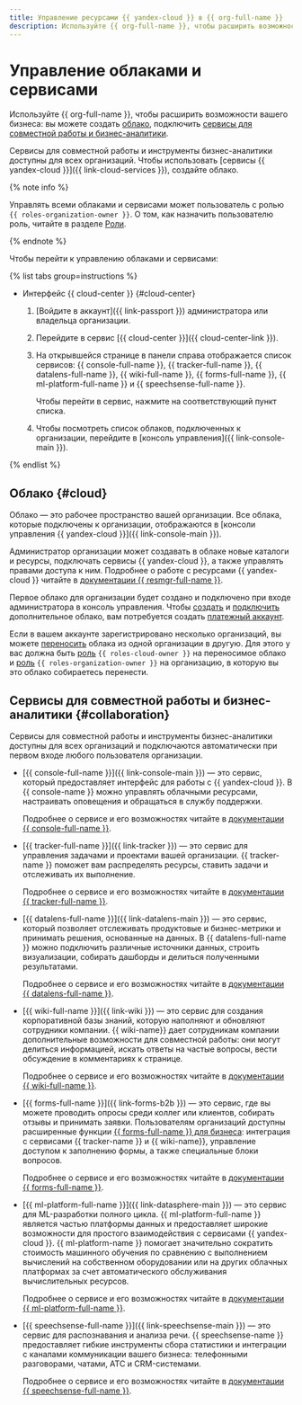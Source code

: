 ```yaml
---
title: Управление ресурсами {{ yandex-cloud }} в {{ org-full-name }}
description: Используйте {{ org-full-name }}, чтобы расширить возможности вашего бизнеса. Облако — это рабочее пространство вашей организации. Все облака, которые подключены к организации, отображаются в разделе «Облака и сервисы».
---
```


# Управление облаками и сервисами

Используйте {{ org-full-name }}, чтобы расширить возможности вашего бизнеса: вы можете создать [облако](#cloud), подключить [сервисы для совместной работы и бизнес-аналитики](#collaboration).

Сервисы для совместной работы и инструменты бизнес-аналитики доступны для всех организаций. Чтобы использовать [сервисы {{ yandex-cloud }}]({{ link-cloud-services }}), создайте облако.

{% note info %}

Управлять всеми облаками и сервисами может пользователь с ролью `{{ roles-organization-owner }}`. О том, как назначить пользователю роль, читайте в разделе [Роли](../security/index.md#admin).

{% endnote %}

Чтобы перейти к управлению облаками и сервисами:

{% list tabs group=instructions %}

- Интерфейс {{ cloud-center }} {#cloud-center}

  1. [Войдите в аккаунт]({{ link-passport }}) администратора или владельца организации.

  1. Перейдите в сервис [{{ cloud-center }}]({{ cloud-center-link }}).

  1. На открывшейся странице в панели справа отображается список сервисов: {{ console-full-name }}, {{ tracker-full-name }}, {{ datalens-full-name }}, {{ wiki-full-name }}, {{ forms-full-name }}, {{ ml-platform-full-name }} и {{ speechsense-full-name }}.

      Чтобы перейти в сервис, нажмите на соответствующий пункт списка.

  1. Чтобы посмотреть список облаков, подключенных к организации, перейдите в [консоль управления]({{ link-console-main }}).

{% endlist %}

## Облако {#cloud}

Облако — это рабочее пространство вашей организации. Все облака, которые подключены к организации, отображаются в [консоли управления {{ yandex-cloud }}]({{ link-console-main }}).

Администратор организации может создавать в облаке новые каталоги и ресурсы, подключать сервисы {{ yandex-cloud }}, а также управлять правами доступа к ним. Подробнее о работе с ресурсами {{ yandex-cloud }} читайте в [документации {{ resmgr-full-name }}](../../resource-manager/concepts/resources-hierarchy.md).

Первое облако для организации будет создано и подключено при входе администратора в консоль управления. Чтобы [создать](../../resource-manager/operations/cloud/create.md) и [подключить](../../billing/operations/pin-cloud.md#bind-cloud) дополнительное облако, вам потребуется создать [платежный аккаунт](../../billing/quickstart/).

Если в вашем аккаунте зарегистрировано несколько организаций, вы можете [переносить](../../resource-manager/operations/cloud/change-organization.md) облака из одной организации в другую. Для этого у вас должна быть [роль](../../resource-manager/security/index.md#resource-manager-clouds-owner) `{{ roles-cloud-owner }}` на переносимое облако и [роль](../security/index.md#organization-manager-organizations-owner) `{{ roles-organization-owner }}` на организацию, в которую вы это облако собираетесь перенести.

## Сервисы для совместной работы и бизнес-аналитики {#collaboration}


Сервисы для совместной работы и инструменты бизнес-аналитики доступны для всех организаций и подключаются автоматически при первом входе любого пользователя организации. 

* [{{ console-full-name }}]({{ link-console-main }}) — это сервис, который предоставляет интерфейс для работы с {{ yandex-cloud }}. В {{ console-name }} можно управлять облачными ресурсами, настраивать оповещения и обращаться в службу поддержки.

    Подробнее о сервисе и его возможностях читайте в [документации {{ console-full-name }}](../../console/index.yaml).

* [{{ tracker-full-name }}]({{ link-tracker }}) — это сервис для управления задачами и проектами вашей организации. {{ tracker-name }} поможет вам распределять ресурсы, ставить задачи и отслеживать их выполнение.

    Подробнее о сервисе и его возможностях читайте в [документации {{ tracker-full-name }}](../../tracker/index.yaml).

* [{{ datalens-full-name }}]({{ link-datalens-main }}) — это сервис, который позволяет отслеживать продуктовые и бизнес-метрики и принимать решения, основанные на данных. В {{ datalens-full-name }} можно подключить различные источники данных, строить визуализации, собирать дашборды и делиться полученными результатами.

    Подробнее о сервисе и его возможностях читайте в [документации {{ datalens-full-name }}](../../datalens/index.yaml).

* [{{ wiki-full-name }}]({{ link-wiki }}) —  это сервис для создания корпоративной базы знаний, которую наполняют и обновляют сотрудники компании. {{ wiki-name}} дает сотрудникам компании дополнительные возможности для совместной работы: они могут делиться информацией, искать ответы на частые вопросы, вести обсуждение в комментариях к странице.

    Подробнее о сервисе и его возможностях читайте в [документации {{ wiki-full-name }}](../../wiki/index.yaml).

* [{{ forms-full-name }}]({{ link-forms-b2b }}) — это сервис, где вы можете проводить опросы среди коллег или клиентов, собирать отзывы и принимать заявки. Пользователям организаций доступны расширенные функции [{{ forms-full-name }} для бизнеса](../../forms/forms-for-org.md): интеграция с сервисами {{ tracker-name }} и {{ wiki-name}}, управление доступом к заполнению формы, а также специальные блоки вопросов.

    Подробнее о сервисе и его возможностях читайте в [документации {{ forms-full-name }}](../../forms/index.yaml).

* [{{ ml-platform-full-name }}]({{ link-datasphere-main }}) — это сервис для ML-разработки полного цикла. {{ ml-platform-full-name }} является частью платформы данных и предоставляет широкие возможности для простого взаимодействия с сервисами {{ yandex-cloud }}. {{ ml-platform-name }} помогает значительно сократить стоимость машинного обучения по сравнению с выполнением вычислений на собственном оборудовании или на других облачных платформах за счет автоматического обслуживания вычислительных ресурсов.

    Подробнее о сервисе и его возможностях читайте в [документации {{ ml-platform-full-name }}](../../datasphere/index.yaml).

* [{{ speechsense-full-name }}]({{ link-speechsense-main }}) — это сервис для распознавания и анализа речи. {{ speechsense-name }} предоставляет гибкие инструменты сбора статистики и интеграции с каналами коммуникации вашего бизнеса: телефонными разговорами, чатами, АТС и CRM-системами.

    Подробнее о сервисе и его возможностях читайте в [документации {{ speechsense-full-name }}](../../speechsense/index.yaml).


